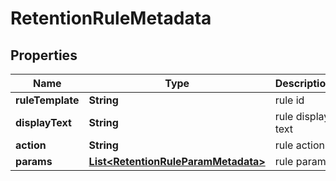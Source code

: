 
# RetentionRuleMetadata

## Properties
Name | Type | Description | Notes
------------ | ------------- | ------------- | -------------
**ruleTemplate** | **String** | rule id |  [optional]
**displayText** | **String** | rule display text |  [optional]
**action** | **String** | rule action |  [optional]
**params** | [**List&lt;RetentionRuleParamMetadata&gt;**](RetentionRuleParamMetadata.md) | rule params |  [optional]



